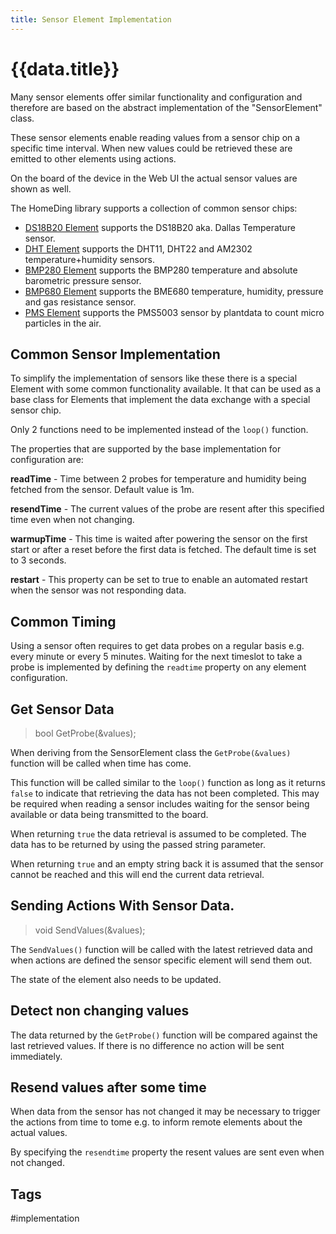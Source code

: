 ```yaml
---
title: Sensor Element Implementation
---
```


# {{data.title}}

Many sensor elements offer similar functionality and configuration
and therefore are based on the abstract implementation of the "SensorElement" class.

These sensor elements enable reading values from a sensor chip on a specific time interval. When new values could be retrieved these are emitted to other elements using actions.

On the board of the device in the Web UI the actual sensor values are shown as well.

The HomeDing library supports a collection of common sensor chips:

* [DS18B20 Element](/elements/ds18b20.md) supports the DS18B20 aka. Dallas Temperature sensor.
* [DHT Element](/elements/dht.md) supports the DHT11, DHT22 and AM2302 temperature+humidity sensors.
* [BMP280 Element](/elements/bmp280.md) supports the BMP280 temperature and absolute barometric pressure sensor.
* [BMP680 Element](/elements/bme680.md) supports the BME680 temperature, humidity, pressure and gas resistance sensor.
* [PMS Element](/elements/pms.md) supports the PMS5003 sensor by plantdata to count micro particles in the air.

<!-- * [INA219 Element](/elements/_ina219.md) ??? -->

## Common Sensor Implementation

To simplify the implementation of sensors like these there is a special Element with some common functionality available.
It that can be used as a base class for Elements that implement the data exchange with a special sensor chip.

Only 2 functions need to be implemented instead of the `loop()` function.

The properties that are supported by the base implementation for configuration are:

**readTime** - Time between 2 probes for temperature and humidity being fetched from the sensor. Default value is 1m.

**resendTime** - The current values of the probe are resent after this specified time even when not changing.

**warmupTime** - This time is waited after powering the sensor on the first start or after a reset before the first data is fetched.
The default time is set to 3 seconds.

**restart** - This property can be set to true to enable an automated restart when the sensor was not responding data.


## Common Timing

Using a sensor often requires to get data probes on a regular basis e.g. every minute or every 5 minutes. Waiting for the next timeslot to take a probe is implemented by defining the `readtime` property on any element configuration.


## Get Sensor Data

> bool GetProbe(&values);

When deriving from the SensorElement class the `GetProbe(&values)` function will be called when time has come.

This function will be called similar to the `loop()` function as long as it returns `false` to indicate that retrieving the data has not been completed. This may be required when reading a sensor includes waiting for the sensor being available or data being transmitted to the board.

When returning `true` the data retrieval is assumed to be completed. The data has to be returned by using the passed string parameter.

When returning `true` and an empty string back it is assumed that the sensor cannot be reached and this will end the current data retrieval.


## Sending Actions With Sensor Data.

> void SendValues(&values);

The `SendValues()` function will be called with the latest retrieved data and when actions are defined the sensor specific element will send them out.

The state of the element also needs to be updated.


## Detect non changing values

The data returned by the `GetProbe()` function will be compared against the last retrieved values. If there is no difference no action will be sent immediately.


## Resend values after some time

When data from the sensor has not changed it may be necessary to trigger the actions from time to tome e.g. to inform remote elements about the actual values.

By specifying the `resendtime` property the resent values are sent even when not changed. 


## Tags
#implementation